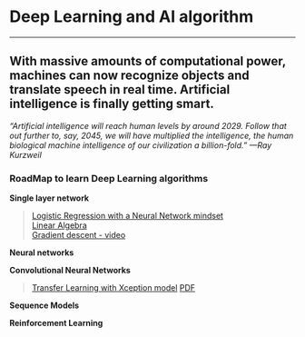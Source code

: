 # Deep Learning and AI algorithm

-----------------------------------------------------------------------------------------------------------------------------------
**With massive amounts of computational power, machines can now recognize objects and translate speech in real time. Artificial intelligence is finally getting smart.**
-----------------------------------------------------------------------------------------------------------------------------------

*“Artificial intelligence will reach human levels by around 2029. Follow that out further to, say, 2045, we will have multiplied the intelligence, the human biological machine intelligence of our civilization a billion-fold.” —Ray Kurzweil*




### RoadMap to learn Deep Learning algorithms 

**Single layer network**  
> [Logistic Regression with a Neural Network mindset](https://github.com/g0lemXIV/Deep-Learning-/blob/master/simple_NN-s/logistic_regression.ipynb)  
[Linear Algebra](https://ocw.mit.edu/courses/mathematics/18-06-linear-algebra-spring-2010/video-lectures/)  
[Gradient descent - video](https://www.youtube.com/watch?v=IHZwWFHWa-w)  

**Neural networks**  
>   

**Convolutional Neural Networks**  
>  [Transfer Learning with Xception model](https://github.com/g0lemXIV/Deep-Learning-/tree/master/Transfer-Learning) [PDF](https://arxiv.org/pdf/1610.02357.pdf)

**Sequence Models**  
>  

**Reinforcement Learning**  
>
